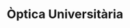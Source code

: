---
title: "Òptica Universitària"
url: /lhospitalet-de-llobregat/optica-universitaria/
shop: óptico
---